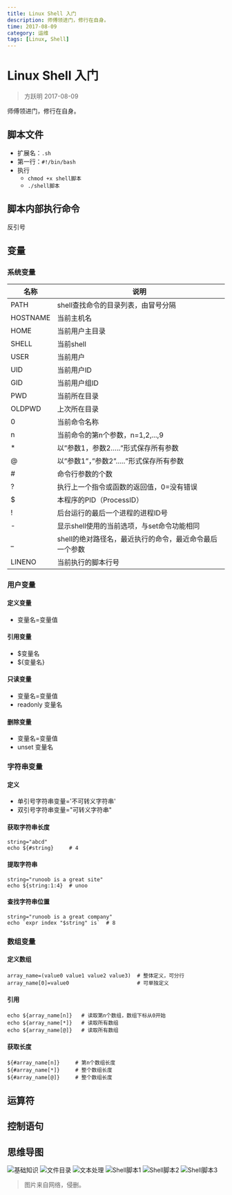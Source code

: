 ```yaml
---
title: Linux Shell 入门
description: 师傅领进门，修行在自身。
time: 2017-08-09
category: 运维
tags: [Linux, Shell]
---
```


# Linux Shell 入门

> 方跃明 2017-08-09

师傅领进门，修行在自身。

## 脚本文件

- 扩展名：`.sh`
- 第一行：`#!/bin/bash`
- 执行
  - `chmod +x shell脚本`
  - `./shell脚本`

## 脚本内部执行命令

反引号

## 变量

### 系统变量

|   名称   |                          说明                           |
| -------- | ------------------------------------------------------- |
| PATH     | shell查找命令的目录列表，由冒号分隔                     |
| HOSTNAME | 当前主机名                                              |
| HOME     | 当前用户主目录                                          |
| SHELL    | 当前shell                                               |
| USER     | 当前用户                                                |
| UID      | 当前用户ID                                              |
| GID      | 当前用户组ID                                            |
| PWD      | 当前所在目录                                            |
| OLDPWD   | 上次所在目录                                            |
| 0        | 当前命令名称                                            |
| n        | 当前命令的第n个参数，n=1,2,...,9                        |
| *        | 以”参数1，参数2…..”形式保存所有参数                     |
| @        | 以”参数1”，”参数2”…..”形式保存所有参数                  |
| #        | 命令行参数的个数                                        |
| ?        | 执行上一个指令或函数的返回值，0=没有错误                |
| $        | 本程序的PID（ProcessID）                                |
| !        | 后台运行的最后一个进程的进程ID号                        |
| -        | 显示shell使用的当前选项，与set命令功能相同              |
| _        | shell的绝对路径名，最近执行的命令，最近命令最后一个参数 |
| LINENO   | 当前执行的脚本行号                                      |

### 用户变量

#### 定义变量

- 变量名=变量值

#### 引用变量

- $变量名
- ${变量名}

#### 只读变量

- 变量名=变量值
- readonly 变量名

#### 删除变量

- 变量名=变量值
- unset 变量名

### 字符串变量

#### 定义

- 单引号字符串变量='不可转义字符串'
- 双引号字符串变量="可转义字符串"

#### 获取字符串长度

```shell
string="abcd"
echo ${#string}     # 4
```

#### 提取字符串

```shell
string="runoob is a great site"
echo ${string:1:4}  # unoo
```

#### 查找字符串位置

```shell
string="runoob is a great company"
echo `expr index "$string" is`  # 8
```

### 数组变量

#### 定义数组

```shell
array_name=(value0 value1 value2 value3)  # 整体定义，可分行
array_name[0]=value0                      # 可单独定义
```

#### 引用

```shell
echo ${array_name[n]}   # 读取第n个数组，数组下标从0开始
echo ${array_name[*]}   # 读取所有数组
echo ${array_name[@]}   # 读取所有数组
```

#### 获取长度

```shell
${#array_name[n]}     # 第n个数组长度
${#array_name[*]}     # 整个数组长度
${#array_name[@]}     # 整个数组长度
```

## 运算符

## 控制语句

## 思维导图


![基础知识](./assets/linux-shell-01.jpg)
![文件目录](./assets/linux-shell-02.jpg)
![文本处理](./assets/linux-shell-03.jpg)
![Shell脚本1](./assets/linux-shell-04.jpg)
![Shell脚本2](./assets/linux-shell-05.jpg)
![Shell脚本3](./assets/linux-shell-06.jpg)

> 图片来自网络，侵删。